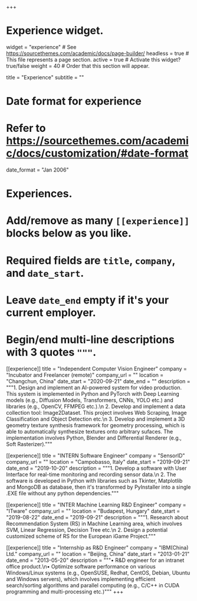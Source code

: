 +++
# Experience widget.
widget = "experience"  # See https://sourcethemes.com/academic/docs/page-builder/
headless = true  # This file represents a page section.
active = true  # Activate this widget? true/false
weight = 40  # Order that this section will appear.

title = "Experience"
subtitle = ""

# Date format for experience
#   Refer to https://sourcethemes.com/academic/docs/customization/#date-format
date_format = "Jan 2006"

# Experiences.
#   Add/remove as many `[[experience]]` blocks below as you like.
#   Required fields are `title`, `company`, and `date_start`.
#   Leave `date_end` empty if it's your current employer.
#   Begin/end multi-line descriptions with 3 quotes `"""`.

[[experience]]
  title = "Independent Computer Vision Engineer"
  company = "Incubator and Freelancer (remote)"
  company_url = ""
  location = "Changchun, China"
  date_start = "2020-09-21"
  date_end = ""
  description = """1. Design and implement an AI-powered system for video production. This system is implemented in Python and PyTorch with Deep Learning models (e.g., Diffusion Models, Transformers, CNNs, YOLO etc.) and libraries (e.g., OpenCV, FFMPEG etc.).\n 2. Develop and implement  a data collection tool: Image2Dataset. This project involves Web Scraping, Image Classification and Object Detection etc.\n 3. Develop and implement a 3D geometry texture synthesis framework for geometry processing, which is able to automatically synthesize textures onto arbitrary sufaces. The implementation involves Python, Blender and Differential Renderer (e.g., Soft Rasterizer)."""

[[experience]]
  title = "INTERN Software Engineer"
  company = "SensorID"
  company_url = ""
  location = "Campobasso, Italy"
  date_start = "2019-09-21"
  date_end = "2019-10-20"
  description = """1. Develop a software with User Interface for real-time monitoring and recording sensor data.\n 2. The software is developed in Python with libraries such as Tkinter, Matplotlib and MongoDB as database, then it's transformed by PyInstaller into a single .EXE file without any python dependencies."""

[[experience]]
  title = "INTER Machine Learning R&D Engineer"
  company = "ITware"
  company_url = ""
  location = "Budapest, Hungary"
  date_start = "2019-08-22"
  date_end = "2019-09-21"
  description = """1. Research about Recommendation System (RS) in Machine Learning area, which involves SVM, Linear Regression, Decision Tree etc.\n 2. Design a potential customized scheme of RS for the European iGame Project."""

[[experience]]
  title = "Internship as R&D Engineer"
  company = "IBM(China) Ltd."
  company_url = ""
  location = "Beijing, China"
  date_start = "2013-01-21"
  date_end = "2013-05-20"
  description = """• R&D engineer for an intranet office product.\n• Optimize software performance on various Windows/Linux systems (e.g., OpenSUSE, Redhat, CentOS, Debian, Ubuntu and Windows servers), which involves implementing efficient search/sorting algorithms and parallel computing (e.g., C/C++ in CUDA programming and multi-processing etc.)"""
+++
